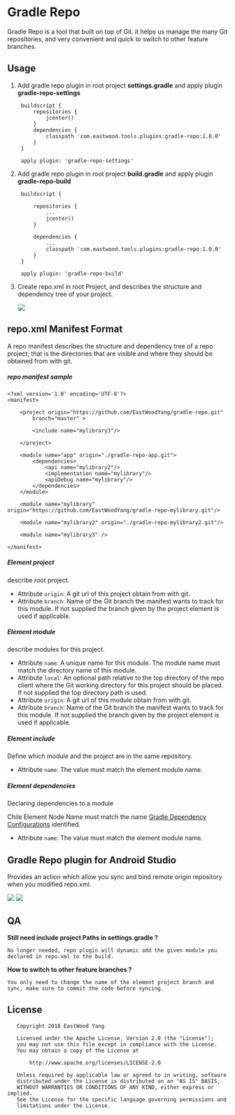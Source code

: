 # Gradle Repo
Gradle Repo is a tool that built on top of Git. it helps us manage the many Git repositories, and very convenient and quick to switch to other feature branches.

## Usage
1. Add gradle repo plugin in root project **settings.gradle** and apply plugin **gradle-repo-settings**

        buildscript {
            repositories {
                jcenter()
            }
            dependencies {
                classpath 'com.eastwood.tools.plugins:gradle-repo:1.0.0'
            }
        }
         
        apply plugin: 'gradle-repo-settings'

2. Add gradle repo plugin in root project **build.gradle** and apply plugin **gradle-repo-build**
    
        buildscript {
            
            repositories {
                ...
                jcenter()
            }
            
            dependencies {
                ...
                classpath 'com.eastwood.tools.plugins:gradle-repo:1.0.0'
            }
        }
        
        apply plugin: 'gradle-repo-build'
        
3. Create repo.xml in root Project, and describes the structure and dependency tree of your project.

    <img src='https://github.com/EastWoodYang/gradle-repo/blob/master/picture/1.png'/>


## repo.xml Manifest Format
A repo manifest describes the structure and dependency tree of a repo project; that is
the directories that are visible and where they should be obtained from with git. 

##### repo manifest sample

    <?xml version='1.0' encoding='UTF-8'?>
    <manifest>
     
        <project origin="https://github.com/EastWoodYang/gradle-repo.git"
            branch="master" >
     
            <include name="mylibrary3"/>
     
        </project>
     
        <module name="app" origin="./gradle-repo-app.git">
            <dependencies>
                <api name="mylibrary2"/>
                <implementation name="mylibrary"/>
                <apiDebug name="mylibrary"/>
            </dependencies>
        </module>
     
        <module name="mylibrary" origin="https://github.com/EastWoodYang/gradle-repo-mylibrary.git"/>
     
        <module name="mylibrary2" origin="./gradle-repo-mylibrary2.git"/>
     
        <module name="mylibrary3" />
     
    </manifest>

##### Element project
describe root project.

- Attribute `origin`: A git url of this project obtain from with git. 
- Attribute `branch`: Name of the Git branch the manifest wants to track for this module. If not supplied the branch given by the project element is used if applicable.
  
##### Element module
describe modules for this project.

- Attribute `name`: A unique name for this module. The module name must match the directory name of this module.
- Attribute `local`: An optional path relative to the top directory of the repo client where the Git working directory for this project should be placed. If not supplied the top directory path is used.
- Attribute `origin`: A git url of this module obtain from with git.
- Attribute `branch`: Name of the Git branch the manifest wants to track for this module. If not supplied the branch given by the project element is used if applicable.
    
##### Element include
Define which module and the project are in the same repository.

- Attribute `name`: The value must match the element module name.

##### Element dependencies
Declaring dependencies to a module

Chile Element Node Name must match the name [Gradle Dependency Configurations](https://docs.gradle.org/current/userguide/managing_dependency_configurations.html) identified.
- Attribute `name`: The value must match the element module name.

## Gradle Repo plugin for Android Studio
Provides an action which allow you sync and bind remote origin repository when you modified repo.xml.

<img src='https://github.com/EastWoodYang/gradle-repo/blob/master/picture/2.png'/>
 
<img src='https://github.com/EastWoodYang/gradle-repo/blob/master/picture/3.png'/>


## QA

**Still need include project Paths in settings.gradle ?**

    No longer needed, repo plugin will dynamic add the given module you declared in repo.xml to the build.
    
**How to switch to other feature branches ?**

    You only need to change the name of the element project branch and sync, make sure to commit the code before syncing.

## License
```
   Copyright 2018 EastWood Yang

   Licensed under the Apache License, Version 2.0 (the "License");
   you may not use this file except in compliance with the License.
   You may obtain a copy of the License at

       http://www.apache.org/licenses/LICENSE-2.0

   Unless required by applicable law or agreed to in writing, software
   distributed under the License is distributed on an "AS IS" BASIS,
   WITHOUT WARRANTIES OR CONDITIONS OF ANY KIND, either express or implied.
   See the License for the specific language governing permissions and
   limitations under the License.
```